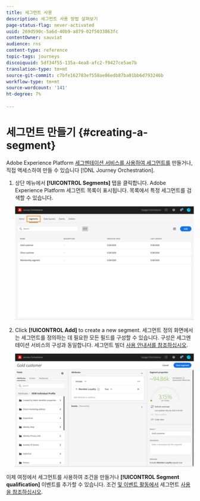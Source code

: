 ```yaml
---
title: 세그먼트 사용
description: 세그먼트 사용 방법 살펴보기
page-status-flag: never-activated
uuid: 269d590c-5a6d-40b9-a879-02f5033863fc
contentOwner: sauviat
audience: rns
content-type: reference
topic-tags: journeys
discoiquuid: 5df34f55-135a-4ea8-afc2-f9427ce5ae7b
translation-type: tm+mt
source-git-commit: c7bfe162783ef558ae86edb87ba01bb6d793246b
workflow-type: tm+mt
source-wordcount: '141'
ht-degree: 7%

---
```




# 세그먼트 만들기 {#creating-a-segment}

Adobe Experience Platform [세그멘테이션 서비스를 사용하여 세그먼트를](https://docs.adobe.com/content/help/en/experience-platform/segmentation/home.html) 만들거나, 직접 액세스하여 만들 수 있습니다 [!DNL Journey Orchestration].

1. 상단 메뉴에서 **[!UICONTROL Segments]** 탭을 클릭합니다. Adobe Experience Platform 세그먼트 목록이 표시됩니다. 목록에서 특정 세그먼트를 검색할 수 있습니다.

   ![](../assets/segment1.png)

1. Click **[!UICONTROL Add]** to create a new segment. 세그먼트 정의 화면에서는 세그먼트를 정의하는 데 필요한 모든 필드를 구성할 수 있습니다. 구성은 세그멘테이션 서비스의 구성과 동일합니다. 세그먼트 빌더 [사용 안내서를 참조하십시오](https://docs.adobe.com/content/help/en/experience-platform/segmentation/ui/overview.html).

   ![](../assets/segment2.png)

이제 여정에서 세그먼트를 사용하여 조건을 만들거나 **[!UICONTROL Segment qualification]** 이벤트를 추가할 수 있습니다. 조건 [및 이벤트 활동에서](../segment/using-a-segment.md) 세그먼트 [사용을 참조하십시오](../building-journeys/segment-qualification-events.md).